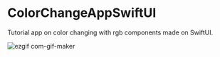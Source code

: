 # ColorChangeAppSwiftUI

Tutorial app on color changing with rgb components made on SwiftUI.

![ezgif com-gif-maker](https://user-images.githubusercontent.com/100717426/184240988-b463fcf1-ba3e-4a4a-a868-a1b77ffb6b10.gif)
